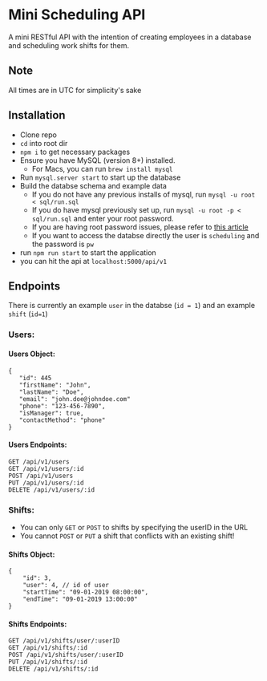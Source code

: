
# Mini Scheduling API
A mini RESTful API with the intention of creating employees in a database and scheduling work shifts for them.

## Note 
All times are in UTC for simplicity's sake

## Installation
*  Clone repo
*  `cd` into root dir
*  `npm i` to get necessary packages
*  Ensure you have MySQL (version 8+) installed.  
	*  For Macs, you can run `brew install mysql`
*  Run `mysql.server start` to start up the database
*  Build the databse schema and example data
	* If you do not have any previous installs of mysql, run `mysql -u root < sql/run.sql`
	* If you do have mysql previously set up, run `mysql -u root -p < sql/run.sql` and enter your root password.
	* If you are having root password issues, please refer to [this article](https://medium.com/@benmorel/remove-the-mysql-root-password-ba3fcbe29870)
	*  If you want to access the databse directly the user is `scheduling` and the password is `pw`
*  run `npm run start` to start the application
*  you can hit the api at `localhost:5000/api/v1`

## Endpoints
There is currently an example `user` in the databse (`id = 1`) and an example `shift` (`id=1`)

### Users:
#### Users Object:
```
{
   "id": 445
   "firstName": "John",
   "lastName": "Doe",
   "email": "john.doe@johndoe.com"
   "phone": "123-456-7890",
   "isManager": true,  
   "contactMethod": "phone"
}
```

#### Users Endpoints:
```
GET /api/v1/users
GET /api/v1/users/:id
POST /api/v1/users
PUT /api/v1/users/:id
DELETE /api/v1/users/:id
```

### Shifts:
* You can only `GET` or `POST` to shifts by specifying the userID in the URL
* You cannot `POST` or `PUT` a shift that conflicts with an existing shift!

#### Shifts Object:
```
{
	"id": 3,
	"user": 4, // id of user
	"startTime": "09-01-2019 08:00:00",
	"endTime": "09-01-2019 13:00:00"
}
```

#### Shifts Endpoints:
```
GET /api/v1/shifts/user/:userID
GET /api/v1/shifts/:id
POST /api/v1/shifts/user/:userID
PUT /api/v1/shifts/:id
DELETE /api/v1/shifts/:id
```

